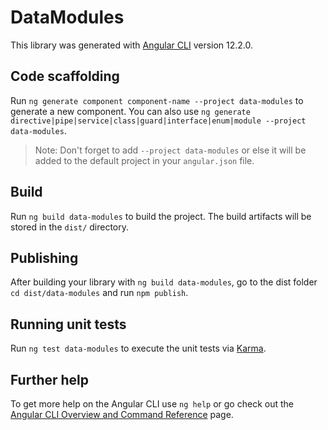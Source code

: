 # DataModules

This library was generated with [Angular CLI](https://github.com/angular/angular-cli) version 12.2.0.

## Code scaffolding

Run `ng generate component component-name --project data-modules` to generate a new component. You can also use `ng generate directive|pipe|service|class|guard|interface|enum|module --project data-modules`.
> Note: Don't forget to add `--project data-modules` or else it will be added to the default project in your `angular.json` file. 

## Build

Run `ng build data-modules` to build the project. The build artifacts will be stored in the `dist/` directory.

## Publishing

After building your library with `ng build data-modules`, go to the dist folder `cd dist/data-modules` and run `npm publish`.

## Running unit tests

Run `ng test data-modules` to execute the unit tests via [Karma](https://karma-runner.github.io).

## Further help

To get more help on the Angular CLI use `ng help` or go check out the [Angular CLI Overview and Command Reference](https://angular.io/cli) page.
